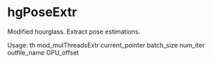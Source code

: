 # hgPoseExtr
Modified hourglass. Extract pose estimations.

Usage: th mod_mulThreadsExtr current_pointer batch_size num_iter outfile_name GPU_offset
